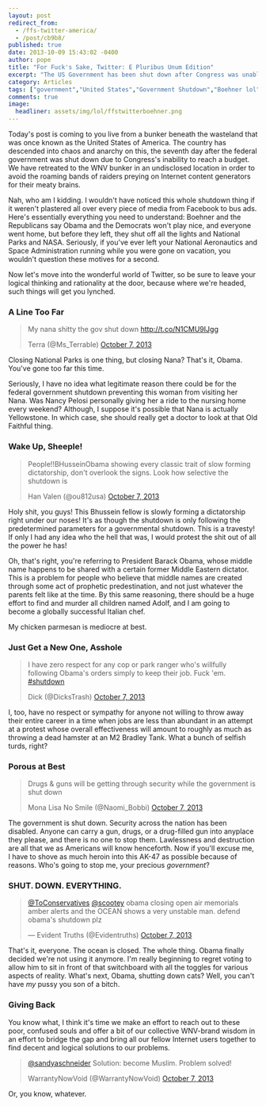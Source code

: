```yaml
---
layout: post
redirect_from: 
  - /ffs-twitter-america/
  - /post/cb9b8/
published: true
date: 2013-10-09 15:43:02 -0400
author: pope
title: "For Fuck's Sake, Twitter: E Pluribus Unum Edition"
excerpt: "The US Government has been shut down after Congress was unable to reach an agreement on the 2014 federal budget. A number of Twitter users, as always, have some very important and insightful things to say about this. And I have some less than pleasant things to say about them."
category: Articles
tags: ["government","United States","Government Shutdown","Boehner lol","thanks Obama","FFS Twitter"]
comments: true 
image:
  headliner: assets/img/lol/ffstwitterboehner.png
---
```


Today's post is coming to you live from a bunker beneath the wasteland that was once known as the United States of America. The country has descended into chaos and anarchy on this, the seventh day after the federal government was shut down due to Congress's inability to reach a budget. We have retreated to the WNV bunker in an undisclosed location in order to avoid the roaming bands of raiders preying on Internet content generators for their meaty brains.

Nah, who am I kidding. I wouldn't have noticed this whole shutdown thing if it weren't plastered all over every piece of media from Facebook to bus ads. Here's essentially everything you need to understand: Boehner and the Republicans say Obama and the Democrats won't play nice, and everyone went home, but before they left, they shut off all the lights and National Parks and NASA. Seriously, if you've ever left your National Aeronautics and Space Administration running while you were gone on vacation, you wouldn't question these motives for a second.

Now let's move into the wonderful world of Twitter, so be sure to leave your logical thinking and rationality at the door, because where we're headed, such things will get you lynched.

<script async="" src="//platform.twitter.com/widgets.js" charset="utf-8"></script>

### A Line Too Far

<blockquote class="twitter-tweet"><p>My nana shitty the gov shut down <a href="http://t.co/N1CMU9IJgg">http://t.co/N1CMU9IJgg</a></p>Terra (@Ms_Terrable) <a href="https://twitter.com/Ms_Terrable/statuses/387224737782317056">October 7, 2013</a></blockquote>

Closing National Parks is one thing, but closing Nana? That's it, Obama. You've gone too far this time.

Seriously, I have no idea what legitimate reason there could be for the federal government shutdown preventing this woman from visiting her Nana. Was Nancy Pelosi personally giving her a ride to the nursing home every weekend? Although, I suppose it's possible that Nana is actually Yellowstone. In which case, she should really get a doctor to look at that Old Faithful thing.

### Wake Up, Sheeple!

<blockquote class="twitter-tweet"><p>People!!BHusseinObama showing every classic trait of slow forming dictatorship, don't overlook the signs. Look how selective the shutdown is</p>Han Valen (@ou812usa) <a href="https://twitter.com/ou812usa/statuses/387224884197068800">October 7, 2013</a></blockquote>

Holy shit, you guys! This Bhussein fellow is slowly forming a dictatorship right under our noses! It's as though the shutdown is only following the predetermined parameters for a governmental shutdown. This is a travesty! If only I had any idea who the hell that was, I would protest the shit out of all the power he has!

Oh, that's right, you're referring to President Barack Obama, whose middle name happens to be shared with a certain former Middle Eastern dictator. This is a problem for people who believe that middle names are created through some act of prophetic predestination, and not just whatever the parents felt like at the time. By this same reasoning, there should be a huge effort to find and murder all children named Adolf, and I am going to become a globally successful Italian chef.

My chicken parmesan is mediocre at best.

### Just Get a New One, Asshole

<blockquote class="twitter-tweet"><p>I have zero respect for any cop or park ranger who's willfully following Obama's orders simply to keep their job. Fuck 'em. <a href="https://twitter.com/search?q=%23shutdown&amp;src=hash">#shutdown</a></p>Dick (@DicksTrash) <a href="https://twitter.com/DicksTrash/statuses/387229851058335745">October 7, 2013</a></blockquote>

I, too, have no respect or sympathy for anyone not willing to throw away their entire career in a time when jobs are less than abundant in an attempt at a protest whose overall effectiveness will amount to roughly as much as throwing a dead hamster at an M2 Bradley Tank. What a bunch of selfish turds, right?

### Porous at Best

<blockquote class="twitter-tweet"><p>Drugs &amp; guns will be getting through security while the government is shut down</p>Mona Lisa No Smile (@Naomi_Bobbi) <a href="https://twitter.com/Naomi_Bobbi/statuses/387224775493296128">October 7, 2013</a></blockquote>

The government is shut down. Security across the nation has been disabled. Anyone can carry a gun, drugs, or a drug-filled gun into anyplace they please, and there is no one to stop them. Lawlessness and destruction are all that we as Americans will know henceforth. Now if you'll excuse me, I have to shove as much heroin into this AK-47 as possible because of reasons. Who's going to stop me, your precious _government_?

### SHUT. DOWN. EVERYTHING.

<blockquote class="twitter-tweet"><p><a href="https://twitter.com/ToConservatives">@ToConservatives</a> <a href="https://twitter.com/scootey">@scootey</a> obama closing open air memorials amber alerts and the OCEAN shows a very unstable man. defend obama's shutdown plz</p>— Evident Truths (@Evidentruths) <a href="https://twitter.com/Evidentruths/statuses/387223442908397569">October 7, 2013</a></blockquote>

That's it, everyone. The ocean is closed. The whole thing. Obama finally decided we're not using it anymore. I'm really beginning to regret voting to allow him to sit in front of that switchboard with all the toggles for various aspects of reality. What's next, Obama, shutting down cats? Well, you can't have _my_ pussy you son of a bitch.

### Giving Back

You know what, I think it's time we make an effort to reach out to these poor, confused souls and offer a bit of our collective WNV-brand wisdom in an effort to bridge the gap and bring all our fellow Internet users together to find decent and logical solutions to our problems.

<blockquote class="twitter-tweet"><p><a href="https://twitter.com/sandyaschneider">@sandyaschneider</a> Solution: become Muslim. Problem solved!</p>WarrantyNowVoid (@WarrantyNowVoid) <a href="https://twitter.com/WarrantyNowVoid/statuses/387311837101834241">October 7, 2013</a></blockquote>

Or, you know, whatever.